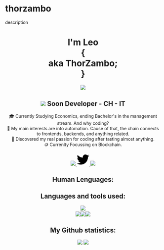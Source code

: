 # thorzambo
 description

<div align="center">

# I'm Leo <br/>{<br/> aka ThorZambo; <br/>}
<img src="https://imgur.com/KhLCNlZ.png" height="150px" />

<!-- <img align="right" width="35%" src="https://media.giphy.com/media/fkZukR450RQ1qnGaq9/giphy.gif" /> -->


## <img src="https://media.giphy.com/media/xThuWu82QD3pj4wvEQ/giphy.gif" width="20px"> Soon Developer - CH - IT

🎓 Currently Studying Economics, ending Bachelor's in the management stream. And why coding?<br/>
🎯 My main interests are into automation. Cause of that, the chain connects to frontends, backends, and anything related.<br/>
🧩 Discovered my real passion for coding after tasting almost anything.<br/>
🪙 Currenlty Focussing on Blockchain.<br/>

  
<a href="https://t.me/thorzambo">
    <img src="https://user-images.githubusercontent.com/91475935/168445311-109ba4e0-2ef4-4cd7-9ac4-7ed3af534e91.svg" height="40px" />
</a>
  
<a href="https://twitter.com/thor_zambo">
    <img src="img/twitter.svg" height="40px" />
</a>
    
<a href="https://fr.fiverr.com/maximedrn">
    <img src="https://user-images.githubusercontent.com/91475935/169694667-68824ed9-10a3-46ee-9fc1-23ec91496121.png" height="40px" />
</a>

## Human Lenguages:


## Languages and tools used:

![](https://skillicons.dev/icons?i=html,css,js,nodejs,react,flutter,java&theme=dark)  
![](https://skillicons.dev/icons?i=androidstudio,py&theme=dark)<img src="https://user-images.githubusercontent.com/91475935/168442353-995d91ee-cc1c-4b99-9a02-5057721a2bd2.png" height="48px" />![](https://skillicons.dev/icons?i=pytorch,mysql,bash,vscode&theme=dark)


## My Github statistics:

<img align="" height="115.5px" src="https://github-readme-stats.vercel.app/api?username=maximedrn&hide_title=true&hide_border=true&show_icons=true&count_private=true&line_height=21&theme=dracula" /> <img align="" height="115.5px" src="https://github-readme-stats.vercel.app/api/top-langs/?username=maximedrn&hide_title=true&hide_border=true&layout=compact&hide=html&theme=dracula" />

</div>

